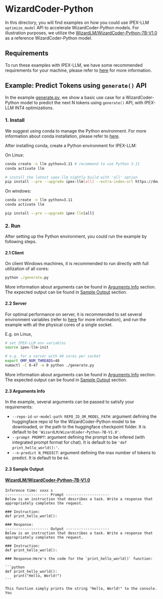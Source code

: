 # WizardCoder-Python
In this directory, you will find examples on how you could use IPEX-LLM `optimize_model` API to accelerate WizardCoder-Python models. For illustration purposes, we utilize the [WizardLM/WizardCoder-Python-7B-V1.0](https://huggingface.co/WizardLM/WizardCoder-Python-7B-V1.0) as a reference WizardCoder-Python model.

## Requirements
To run these examples with IPEX-LLM, we have some recommended requirements for your machine, please refer to [here](../README.md#recommended-requirements) for more information.

## Example: Predict Tokens using `generate()` API
In the example [generate.py](./generate.py), we show a basic use case for a WizardCoder-Python model to predict the next N tokens using `generate()` API, with IPEX-LLM INT4 optimizations.
### 1. Install
We suggest using conda to manage the Python environment. For more information about conda installation, please refer to [here](https://docs.conda.io/en/latest/miniconda.html#).

After installing conda, create a Python environment for IPEX-LLM:

On Linux:

```bash
conda create -n llm python=3.11 # recommend to use Python 3.11
conda activate llm

# install the latest ipex-llm nightly build with 'all' option
pip install --pre --upgrade ipex-llm[all] --extra-index-url https://download.pytorch.org/whl/cpu
```

On windows:

```cmd
conda create -n llm python=3.11
conda activate llm

pip install --pre --upgrade ipex-llm[all]
```

### 2. Run
After setting up the Python environment, you could run the example by following steps.

#### 2.1 Client
On client Windows machines, it is recommended to run directly with full utilization of all cores:
```cmd
python ./generate.py
```
More information about arguments can be found in [Arguments Info](#23-arguments-info) section. The expected output can be found in [Sample Output](#24-sample-output) section.

#### 2.2 Server
For optimal performance on server, it is recommended to set several environment variables (refer to [here](../README.md#best-known-configuration-on-linux) for more information), and run the example with all the physical cores of a single socket.

E.g. on Linux,
```bash
# set IPEX-LLM env variables
source ipex-llm-init

# e.g. for a server with 48 cores per socket
export OMP_NUM_THREADS=48
numactl -C 0-47 -m 0 python ./generate.py
```
More information about arguments can be found in [Arguments Info](#23-arguments-info) section. The expected output can be found in [Sample Output](#24-sample-output) section.

#### 2.3 Arguments Info
In the example, several arguments can be passed to satisfy your requirements:

- `--repo-id-or-model-path REPO_ID_OR_MODEL_PATH`: argument defining the huggingface repo id for the WizardCoder-Python model to be downloaded, or the path to the huggingface checkpoint folder. It is default to be `'WizardLM/WizardCoder-Python-7B-V1.0'`.
- `--prompt PROMPT`: argument defining the prompt to be infered (with integrated prompt format for chat). It is default to be `'def print_hello_world():'`.
- `--n-predict N_PREDICT`: argument defining the max number of tokens to predict. It is default to be `64`.

#### 2.3 Sample Output
#### [WizardLM/WizardCoder-Python-7B-V1.0](https://huggingface.co/WizardLM/WizardCoder-Python-7B-V1.0)
````log
Inference time: xxxx s
-------------------- Prompt --------------------
Below is an instruction that describes a task. Write a response that appropriately completes the request.

### Instruction:
def print_hello_world():

### Response:
-------------------- Output --------------------
Below is an instruction that describes a task. Write a response that appropriately completes the request.

### Instruction:
def print_hello_world():

### Response:Here's the code for the `print_hello_world()` function:

```python
def print_hello_world():
    print("Hello, World!")
```

This function simply prints the string "Hello, World!" to the console. You
````
